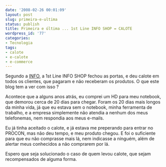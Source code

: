 ```yaml
---
date: '2008-02-26 00:01:09'
layout: post
slug: primeira-e-ultima
status: publish
title: Primeira e última ... 1st Line INFO SHOP = CALOTE
wordpress_id: '77'
categories:
- Tecnologia
tags:
- calote
- e-calote
- e-commerce
---
```


Segundo a [INFO](http://info.abril.com.br/aberto/infonews/022008/25022008-25.shl),  a 1st Line INFO SHOP fechou as portas, e deu calote em todos os clientes, que pagaram e não receberam os produtos. O que este blog tem a ver com isso ?

Acontece que a alguns anos atrás, eu comprei um HD para meu notebook, que demorou cerca de 20 dias para chegar. Foram os 20 dias mais longos da minha vida, já que eu estava sem o notebook, minha ferramenta de trabalho, e a empresa simplemente não atendia a nenhum dos meus telefonemas, nem respondia aos meus e-mails.

Eu já tinha aceitado o calote, e já estava me preperando para entrar no PROCON, mas não deu tempo, e meu produto chegou. E foi o suficiente para que eu não comprasse mais lá, nem indicasse a ninguém, além de alertar meus conhecidos a não comprarem por lá.

Espero que seja solucionado o caso de quem levou calote, que sejam recompensados de alguma forma.
